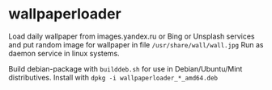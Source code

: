 # wallpaperloader
Load daily wallpaper from images.yandex.ru or Bing or Unsplash services and put random image for wallpaper in file `/usr/share/wall/wall.jpg`
Run as daemon service in linux systems.

Build debian-package with `builddeb.sh` for use in Debian/Ubuntu/Mint distributives.
Install with `dpkg -i wallpaperloader_*_amd64.deb`